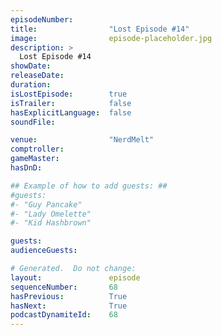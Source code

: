 ```yaml
---
episodeNumber:        
title:                "Lost Episode #14"
image:                episode-placeholder.jpg
description: >
  Lost Episode #14
showDate:             
releaseDate:          
duration:             
isLostEpisode:        true
isTrailer:            false
hasExplicitLanguage:  false
soundFile:            

venue:                "NerdMelt"
comptroller:          
gameMaster:           
hasDnD:               

## Example of how to add guests: ##
#guests:
#- "Guy Pancake"
#- "Lady Omelette"
#- "Kid Hashbrown"

guests:
audienceGuests:

# Generated.  Do not change:
layout:               episode
sequenceNumber:       68
hasPrevious:          True
hasNext:              True
podcastDynamiteId:    68
---
```


<!-- The episode description will be rendered here -->
<!-- Add your content below here -->

